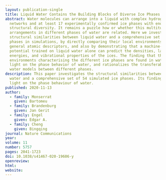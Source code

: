 ```yaml
---
layout: publication-single
title: Liquid Water Contains the Building Blocks of Diverse Ice Phases
abstract: Water molecules can arrange into a liquid with complex hydrogen-bond
  networks and at least 17 experimentally confirmed ice phases with enormous
  structural diversity. It remains a puzzle how or whether this multitude of
  arrangements in different phases of water are related. Here we investigate the
  structural similarities between liquid water and a comprehensive set of 54 ice
  phases in simulations, by directly comparing their local environments using
  general atomic descriptors, and also by demonstrating that a machine-learning
  potential trained on liquid water alone can predict the densities, lattice
  energies, and vibrational properties of the ices. The finding that the local
  environments characterising the different ice phases are found in water sheds
  light on the phase behavior of water, and rationalizes the transferability of
  water models between different phases.
description: This paper investigates the structural similarities between liquid
  water and a comprehensive set of 54 simulated ice phases. Its findings shed
  light on the phase behaviour of water.
published: 2020-11-13
author:
  - family: Monserrat
    given: Bartomeu
  - family: Brandenburg
    given: Jan Gerit
  - family: Engel
    given: Edgar A.
  - family: Cheng
    given: Bingqing
journal: Nature Communications
year:
volume: 11
number: 5757
pages: 2041-1723
doi: 10.1038/s41467-020-19606-y
openreview:
html:
website:
---
```


